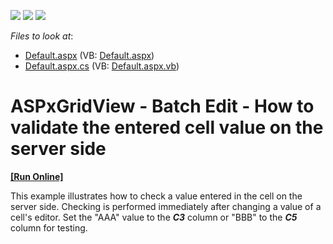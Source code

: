 <!-- default badges list -->
![](https://img.shields.io/endpoint?url=https://codecentral.devexpress.com/api/v1/VersionRange/128532890/16.1.6%2B)
[![](https://img.shields.io/badge/Open_in_DevExpress_Support_Center-FF7200?style=flat-square&logo=DevExpress&logoColor=white)](https://supportcenter.devexpress.com/ticket/details/T170018)
[![](https://img.shields.io/badge/📖_How_to_use_DevExpress_Examples-e9f6fc?style=flat-square)](https://docs.devexpress.com/GeneralInformation/403183)
<!-- default badges end -->
<!-- default file list -->
*Files to look at*:

* [Default.aspx](./CS/Default.aspx) (VB: [Default.aspx](./VB/Default.aspx))
* [Default.aspx.cs](./CS/Default.aspx.cs) (VB: [Default.aspx.vb](./VB/Default.aspx.vb))
<!-- default file list end -->
# ASPxGridView - Batch Edit - How to validate the entered cell value on the server side
<!-- run online -->
**[[Run Online]](https://codecentral.devexpress.com/t170018/)**
<!-- run online end -->


<p>This example illustrates how to check a value entered in the cell on the server side. Checking is performed immediately after changing a value of a cell's editor. Set the "AAA" value to the <strong><em>C3</em></strong> column or "BBB" to the <strong><em>C5</em></strong> column<em> </em>for testing.</p>

<br/>


